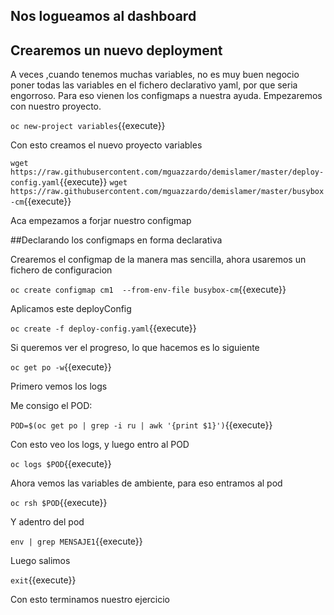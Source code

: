 ## Nos logueamos al dashboard 

## Crearemos un nuevo deployment

A veces ,cuando tenemos muchas variables, no es muy buen negocio poner todas las variables en el
fichero declarativo yaml, por que seria engorroso.
Para eso vienen los configmaps a nuestra ayuda.
Empezaremos con nuestro proyecto.

``oc new-project variables``{{execute}}

Con esto creamos el nuevo proyecto variables

`wget https://raw.githubusercontent.com/mguazzardo/demislamer/master/deploy-config.yaml`{{execute}}
`wget https://raw.githubusercontent.com/mguazzardo/demislamer/master/busybox-cm`{{execute}}

Aca empezamos a forjar nuestro configmap

##Declarando los configmaps en forma declarativa



Crearemos el configmap de la manera mas sencilla, ahora usaremos un fichero de configuracion

``oc create configmap cm1  --from-env-file busybox-cm``{{execute}}



Aplicamos este deployConfig

``oc create -f deploy-config.yaml``{{execute}}

Si queremos ver el progreso, lo que hacemos es lo siguiente

``oc get po -w``{{execute}}

Primero vemos los logs 

Me consigo el POD:

``POD=$(oc get po | grep -i ru | awk '{print $1}')``{{execute}}

Con esto veo los logs, y luego entro al POD

``oc logs $POD``{{execute}}

Ahora vemos las variables de ambiente, para eso entramos al pod

``oc rsh $POD``{{execute}}

Y adentro del pod

``env | grep MENSAJE1``{{execute}}

Luego salimos

``exit``{{execute}}


Con esto terminamos nuestro ejercicio
